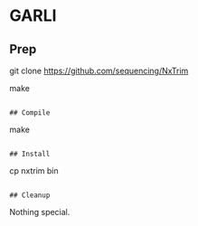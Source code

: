 # GARLI

## Prep

git clone https://github.com/sequencing/NxTrim

make
```

## Compile
```
make
```

## Install
```
cp nxtrim bin
```

## Cleanup
```
Nothing special.
```
